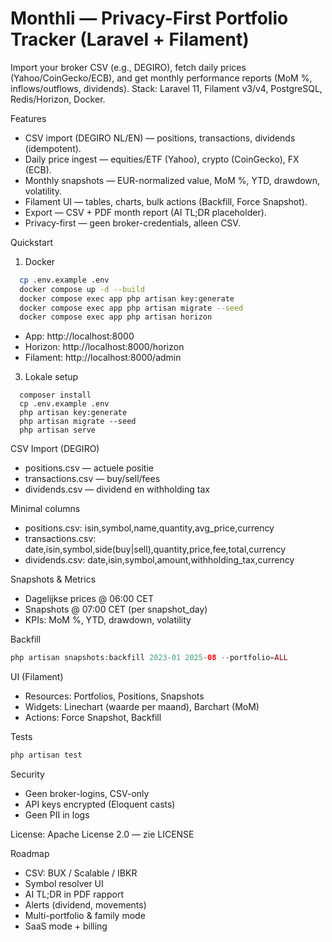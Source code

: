 # Monthli — Privacy-First Portfolio Tracker (Laravel + Filament)

Import your broker CSV (e.g., DEGIRO), fetch daily prices (Yahoo/CoinGecko/ECB), and get monthly performance reports (MoM %, inflows/outflows, dividends).
Stack: Laravel 11, Filament v3/v4, PostgreSQL, Redis/Horizon, Docker.

Features
- CSV import (DEGIRO NL/EN) — positions, transactions, dividends (idempotent).
- Daily price ingest — equities/ETF (Yahoo), crypto (CoinGecko), FX (ECB).
- Monthly snapshots — EUR-normalized value, MoM %, YTD, drawdown, volatility.
- Filament UI — tables, charts, bulk actions (Backfill, Force Snapshot).
- Export — CSV + PDF month report (AI TL;DR placeholder).
- Privacy-first — geen broker-credentials, alleen CSV.

Quickstart
1) Docker
 ````bash
   cp .env.example .env
   docker compose up -d --build
   docker compose exec app php artisan key:generate
   docker compose exec app php artisan migrate --seed
   docker compose exec app php artisan horizon
````

   - App: http://localhost:8000
   - Horizon: http://localhost:8000/horizon
   - Filament: http://localhost:8000/admin
  
3) Lokale setup
 ````bask
   composer install
   cp .env.example .env
   php artisan key:generate
   php artisan migrate --seed
   php artisan serve
  ````
CSV Import (DEGIRO)
- positions.csv — actuele positie
- transactions.csv — buy/sell/fees
- dividends.csv — dividend en withholding tax

Minimal columns
- positions.csv: isin,symbol,name,quantity,avg_price,currency
- transactions.csv: date,isin,symbol,side(buy|sell),quantity,price,fee,total,currency
- dividends.csv: date,isin,symbol,amount,withholding_tax,currency

Snapshots & Metrics
- Dagelijkse prices @ 06:00 CET
- Snapshots @ 07:00 CET (per snapshot_day)
- KPIs: MoM %, YTD, drawdown, volatility

Backfill
````php
php artisan snapshots:backfill 2023-01 2025-08 --portfolio=ALL
````

UI (Filament)
- Resources: Portfolios, Positions, Snapshots
- Widgets: Linechart (waarde per maand), Barchart (MoM)
- Actions: Force Snapshot, Backfill

Tests
````php
php artisan test
````

Security
- Geen broker-logins, CSV-only
- API keys encrypted (Eloquent casts)
- Geen PII in logs

License:  Apache License 2.0 — zie LICENSE

Roadmap
- CSV: BUX / Scalable / IBKR
- Symbol resolver UI
- AI TL;DR in PDF rapport
- Alerts (dividend, movements)
- Multi-portfolio & family mode
- SaaS mode + billing
